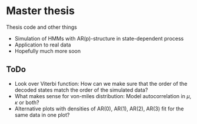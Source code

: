 # Master thesis
Thesis code and other things

- Simulation of HMMs with AR(p)-structure in state-dependent process
- Application to real data
- Hopefully much more soon


## ToDo

- Look over Viterbi function: How can we make sure that the order of the decoded states match the order of the simulated data? 
- What makes sense for von-miles distribution: Model autocorrelation in $\mu$, $\kappa$ or both?
- Alternative plots with densities of AR(0), AR(1), AR(2), AR(3) fit for the same data in one plot?